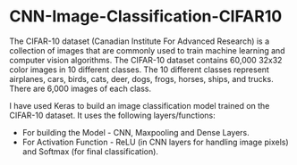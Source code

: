 # CNN-Image-Classification-CIFAR10
The CIFAR-10 dataset (Canadian Institute For Advanced Research) is a collection of images that are commonly used to train machine learning and computer vision algorithms. The CIFAR-10 dataset contains 60,000 32x32 color images in 10 different classes. The 10 different classes represent airplanes, cars, birds, cats, deer, dogs, frogs, horses, ships, and trucks. There are 6,000 images of each class.

I have used Keras to build an image classification model trained on the CIFAR-10 dataset. It uses the following layers/functions:

- For building the Model - CNN, Maxpooling and Dense Layers.
- For Activation Function - ReLU (in CNN layers for handling image pixels) and Softmax (for final classification).
